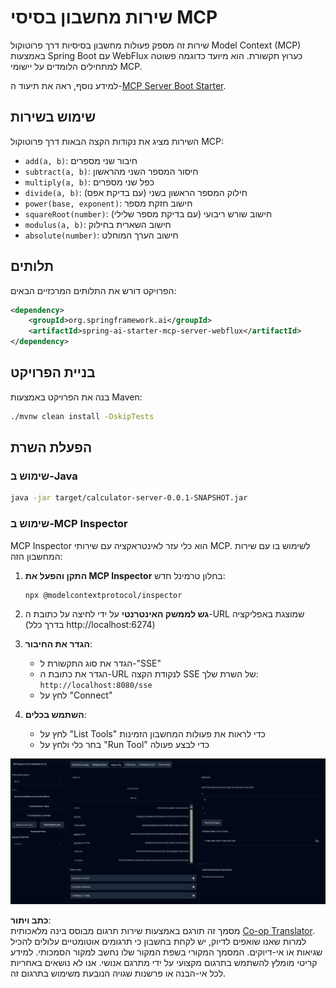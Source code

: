 <!--
CO_OP_TRANSLATOR_METADATA:
{
  "original_hash": "ed9cab32cc67c12d8969b407aa47100a",
  "translation_date": "2025-07-13T17:55:22+00:00",
  "source_file": "03-GettingStarted/01-first-server/solution/java/README.md",
  "language_code": "he"
}
-->
# שירות מחשבון בסיסי MCP

שירות זה מספק פעולות מחשבון בסיסיות דרך פרוטוקול Model Context (MCP) באמצעות Spring Boot עם WebFlux כערוץ תקשורת. הוא מיועד כדוגמה פשוטה למתחילים הלומדים על יישומי MCP.

למידע נוסף, ראה את תיעוד ה-[MCP Server Boot Starter](https://docs.spring.io/spring-ai/reference/api/mcp/mcp-server-boot-starter-docs.html).


## שימוש בשירות

השירות מציג את נקודות הקצה הבאות דרך פרוטוקול MCP:

- `add(a, b)`: חיבור שני מספרים
- `subtract(a, b)`: חיסור המספר השני מהראשון
- `multiply(a, b)`: כפל שני מספרים
- `divide(a, b)`: חילוק המספר הראשון בשני (עם בדיקת אפס)
- `power(base, exponent)`: חישוב חזקת מספר
- `squareRoot(number)`: חישוב שורש ריבועי (עם בדיקת מספר שלילי)
- `modulus(a, b)`: חישוב השארית בחילוק
- `absolute(number)`: חישוב הערך המוחלט

## תלותים

הפרויקט דורש את התלותים המרכזיים הבאים:

```xml
<dependency>
    <groupId>org.springframework.ai</groupId>
    <artifactId>spring-ai-starter-mcp-server-webflux</artifactId>
</dependency>
```

## בניית הפרויקט

בנה את הפרויקט באמצעות Maven:
```bash
./mvnw clean install -DskipTests
```

## הפעלת השרת

### שימוש ב-Java

```bash
java -jar target/calculator-server-0.0.1-SNAPSHOT.jar
```

### שימוש ב-MCP Inspector

MCP Inspector הוא כלי עזר לאינטראקציה עם שירותי MCP. לשימוש בו עם שירות המחשבון הזה:

1. **התקן והפעל את MCP Inspector** בחלון טרמינל חדש:
   ```bash
   npx @modelcontextprotocol/inspector
   ```

2. **גש לממשק האינטרנטי** על ידי לחיצה על כתובת ה-URL שמוצגת באפליקציה (בדרך כלל http://localhost:6274)

3. **הגדר את החיבור**:
   - הגדר את סוג התקשורת ל-"SSE"
   - הגדר את כתובת ה-URL לנקודת הקצה SSE של השרת שלך: `http://localhost:8080/sse`
   - לחץ על "Connect"

4. **השתמש בכלים**:
   - לחץ על "List Tools" כדי לראות את פעולות המחשבון הזמינות
   - בחר כלי ולחץ על "Run Tool" כדי לבצע פעולה

![MCP Inspector Screenshot](../../../../../../translated_images/tool.40e180a7b0d0fe2067cf96435532b01f63f7f8619d6b0132355a04b426b669ac.he.png)

**כתב ויתור**:  
מסמך זה תורגם באמצעות שירות תרגום מבוסס בינה מלאכותית [Co-op Translator](https://github.com/Azure/co-op-translator). למרות שאנו שואפים לדיוק, יש לקחת בחשבון כי תרגומים אוטומטיים עלולים להכיל שגיאות או אי-דיוקים. המסמך המקורי בשפת המקור שלו נחשב למקור הסמכותי. למידע קריטי מומלץ להשתמש בתרגום מקצועי על ידי מתרגם אנושי. אנו לא נושאים באחריות לכל אי-הבנה או פרשנות שגויה הנובעת משימוש בתרגום זה.